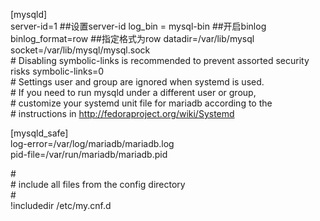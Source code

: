 [mysqld]    
server-id=1         ##设置server-id
log_bin = mysql-bin ##开启binlog    
binlog_format=row   ##指定格式为row 
datadir=/var/lib/mysql    
socket=/var/lib/mysql/mysql.sock    
\# Disabling symbolic-links is recommended to prevent assorted security risks
symbolic-links=0    
\# Settings user and group are ignored when systemd is used.    
\# If you need to run mysqld under a different user or group,    
\# customize your systemd unit file for mariadb according to the    
\# instructions in http://fedoraproject.org/wiki/Systemd    
    
[mysqld_safe]    
log-error=/var/log/mariadb/mariadb.log    
pid-file=/var/run/mariadb/mariadb.pid    
    
\#    
\# include all files from the config directory    
\#    
!includedir /etc/my.cnf.d        